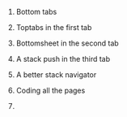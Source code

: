 1. Bottom tabs
2. Toptabs in the first tab
3. Bottomsheet in the second tab
4. A stack push in the third tab
5. A better stack navigator
6. Coding all the pages

7. 
